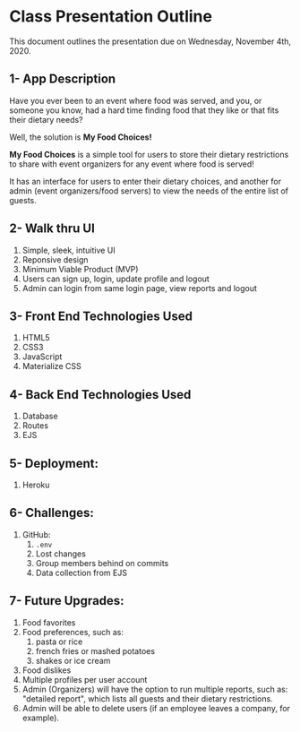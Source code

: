 # Class Presentation Outline

This document outlines the presentation due on Wednesday, November 4th, 2020.

## 1- App Description

Have you ever been to an event where food was served, and you, or someone you know, had a hard time finding food that they like or that fits their dietary needs?

Well, the solution is **My Food Choices!**

**My Food Choices** is a simple tool for users to store their dietary restrictions to share with event organizers for any event where food is served!

It has an interface for users to enter their dietary choices, and another for admin (event organizers/food servers) to view the needs of the entire list of guests.

## 2- Walk thru UI

1. Simple, sleek, intuitive UI
1. Reponsive design
1. Minimum Viable Product (MVP)
1. Users can sign up, login, update profile and logout
1. Admin can login from same login page, view reports and logout

## 3- Front End Technologies Used

1. HTML5
1. CSS3
1. JavaScript
1. Materialize CSS

## 4- Back End Technologies Used

1. Database
1. Routes
1. EJS

## 5- Deployment:

1. Heroku

## 6- Challenges:

1. GitHub:
   1. `.env`
   1. Lost changes
   1. Group members behind on commits
   1. Data collection from EJS

## 7- Future Upgrades:

1. Food favorites
1. Food preferences, such as:
   1. pasta or rice
   1. french fries or mashed potatoes
   1. shakes or ice cream
1. Food dislikes
1. Multiple profiles per user account
1. Admin (Organizers) will have the option to run multiple reports, such as: "detailed report", which lists all guests and their dietary restrictions.
1. Admin will be able to delete users (if an employee leaves a company, for example).
